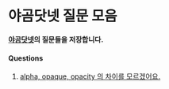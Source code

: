 # 야곰닷넷 질문 모음

**[야곰닷넷](https://yagom.net/)의 질문들을 저장합니다.**

#### Questions

1. [alpha, opaque, opacity 의 차이를 모르겠어요.](https://github.com/TTOzzi/Question-Archive/blob/master/contents/week-1.md#q-alpha-opaque-opacity-%EC%9D%98-%EC%B0%A8%EC%9D%B4%EB%A5%BC-%EB%AA%A8%EB%A5%B4%EA%B2%A0%EC%96%B4%EC%9A%94)

